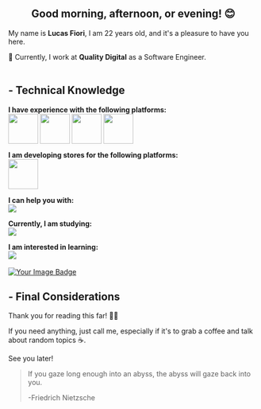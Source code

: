 <h2 align="center">Good morning, afternoon, or evening! 😊</h2>
<p>My name is <b>Lucas Fiori</b>, I am 22 years old, and it's a pleasure to have you here.</p>

<p>💼 Currently, I work at <b>Quality Digital</b> as a Software Engineer.<br><br>
  <h2>- Technical Knowledge</h2>
  <span><b>I have experience with the following platforms:</b><br>
  <img src="https://i.imgur.com/eDEo9iW.png" align="center" width="60px">
  <img src="https://i.imgur.com/lnmGan5.jpg" align="center" width="60px">
  <img src="https://i.imgur.com/D7uDBSj.png" align="center" width="60px">
  <img src="https://i.imgur.com/kWrrCnR.png" align="center" width="60px">
  </span>
  
  <span><b>I am developing stores for the following platforms:</b><br>
    <img src="https://i.imgur.com/6Im1EnJ.png" align="center" width="60px">
  </span>
  
<p><b>I can help you with:</b><br>
 <img src="https://skillicons.dev/icons?i=js,ts,nodejs,express,react,next,graphql,tailwind,prisma,mongo,postgres" align="center">
<p>

<p><b>Currently, I am studying:</b><br>
 <img src="https://skillicons.dev/icons?i=nestjs,jest" align="center">
<p>

<p><b>I am interested in learning:</b><br>
 <img src="https://skillicons.dev/icons?i=python,ruby" align="center">
<br>
<br>
  <a href="https://tryhackme.com/r/p/lucasfiori2002">
    <img src="https://tryhackme-badges.s3.amazonaws.com/lucasfiori2002.png" alt="Your Image Badge" />
  </a>
 
  <h2>- Final Considerations</h2>
  
  <p>Thank you for reading this far! 👨‍💻</p>
  <p>If you need anything, just call me, especially if it's to grab a coffee and talk about random topics ☕.</p>
  <p>See you later!</p>

<blockquote cite="http://developer.mozilla.org">
  <p>If you gaze long enough into an abyss, the abyss will gaze back into you.</p>
  <p>-Friedrich Nietzsche</p>
</blockquote>
  
  <div align="left">
  </div>
